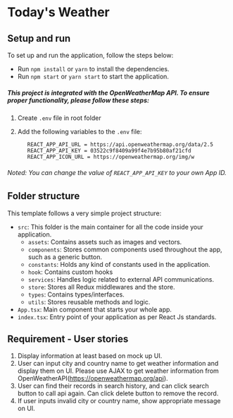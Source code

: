 # Today's Weather

## Setup and run
To set up and run the application, follow the steps below:

- Run ```npm install``` or ```yarn``` to install the dependencies.
- Run `npm start` or `yarn start` to start the application.

##### This project is integrated with the OpenWeatherMap API. To ensure proper functionality, please follow these steps:
1. Create `.env` file in root folder
2. Add the following variables to the `.env` file:

          REACT_APP_API_URL = https://api.openweathermap.org/data/2.5
          REACT_APP_API_KEY = 03522c9f8409a99f4e7b95b80af21cfd
          REACT_APP_ICON_URL = https://openweathermap.org/img/w
###### Noted: You can change the value of `REACT_APP_API_KEY` to your own App ID.
## Folder structure

This template follows a very simple project structure:

- `src`: This folder is the main container for all the code inside your application.
  - `assets`: Contains assets such as images and vectors.
  - `components`: Stores common components used throughout the app, such as a generic button.
  - `constants`: Holds any kind of constants used in the application.
  - `hook`: Contains custom hooks
  - `services`: Handles logic related to external API communications.
  - `store`: Stores all Redux middlewares and the store.
  - `types`: Contains types/interfaces.
  - `utils`: Stores reusable methods and logic.
- `App.tsx`: Main component that starts your whole app.
- `index.tsx`: Entry point of your application as per React Js standards.

 ## Requirement - User stories
 1. Display information at least based on mock up UI.
 2. User can input city and country name to get weather information and display them on UI. Please
use AJAX to get weather information from OpenWeatherAPI(https://openweathermap.org/api).
 3. User can find their records in search history, and can click search button to call api again. Can click
delete button to remove the record.
 4. If user inputs invalid city or country name, show appropriate message on UI.